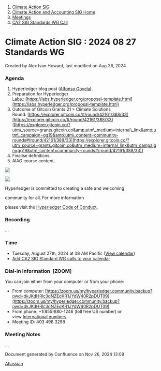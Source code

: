 1. [Climate Action SIG](index.html)
2. [Climate Action and Accounting SIG Home](Climate-Action-and-Accounting-SIG-Home_19005445.html)
3. [Meetings](Meetings_19005583.html)
4. [CA2 SIG Standards WG Call](CA2-SIG-Standards-WG-Call_19007176.html)

# Climate Action SIG : 2024 08 27 Standards WG

Created by Alex Ivan Howard, last modified on Aug 26, 2024

### Agenda

1. Hyperledger blog post ([Alfonso Govela](https://lf-hyperledger.atlassian.net/wiki/people/712020:8cbeb593-dd1b-4b43-a966-913564f1575a?ref=confluence)).
2. Preparation for Hyperledger Labs.: [https://labs.hyperledger.org/proposal-template.html](https://labs.hyperledger.org/proposal-template.html)
3. Outcome of Gitcoin Grants 21 &gt; Climate Solutions Round: [https://explorer.gitcoin.co/#/round/42161/388/33](https://explorer.gitcoin.co/#/round/42161/388/33) ([https://explorer.gitcoin.co/?utm\_source=grants.gitcoin.co&amp;utm\_medium=internal\_link&amp;utm\_campaign=gg19&amp;utm\_content=community-rounds#/round/42161/388/33](https://explorer.gitcoin.co/?utm_source=grants.gitcoin.co&utm_medium=internal_link&utm_campaign=gg19&utm_content=community-rounds#/round/42161/388/33))
4. Finalise definitions.
5. AIAO course content.

![](https://wiki.hyperledger.org/download/attachments/29034696/Antitrustnotice.png?version=1&modificationDate=1581695654000&api=v2)

![](https://wiki.hyperledger.org/download/attachments/2392771/welcome.png?version=2&modificationDate=1572450107000&api=v2)

Hyperledger is committed to creating a safe and welcoming

community for all. For more information

please visit the [Hyperledger Code of Conduct](https://lf-hyperledger.atlassian.net/wiki/display/HYP/Hyperledger+Code+of+Conduct).

### Recording

...

### **Time**

- Tuesday, August 27th, 2024 at 08 AM Pacific ([View calendar](https://lists.hyperledger.org/g/climate-sig/calendar))
- [Add CA2 SIG Standard WG calls to your calendar](https://lf-hyperledger.atlassian.net/wiki/download/attachments/19009983/invite.ics?version=1&modificationDate=1673879601000&api=v2)

### **Dial-In Information  \[ZOOM]**

You can join either from your computer or from your phone:

- From computer: [https://zoom.us/my/hyperledger.community.backup?pwd=dkJKdHRlc3dNZEdKR1JYdW40R2pDUT09](https://zoom.us/my/hyperledger.community.backup?pwd=dkJKdHRlc3dNZEdKR1JYdW40R2pDUT09)
- From phone: +1(855)880-1246 (toll free US number) or view [International numbers](https://zoom.us/u/bAaJoyznp)
- Meeting ID: 403 498 3298

### **Meeting Notes**

...

Document generated by Confluence on Nov 26, 2024 13:08

[Atlassian](http://www.atlassian.com/)

